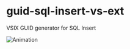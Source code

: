 # guid-sql-insert-vs-ext
VSIX GUID generator for SQL Insert

![Animation](https://github.com/yui128/guid-sql-insert-vs-ext/assets/153161637/f756c5c0-0f2c-4ab9-aa59-560871137313)
